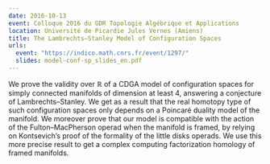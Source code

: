 ```yaml
---
date: 2016-10-13
event: Colloque 2016 du GDR Topologie Algébrique et Applications
location: Université de Picardie Jules Vernes (Amiens)
title: The Lambrechts–Stanley Model of Configuration Spaces
urls:
  event: "https://indico.math.cnrs.fr/event/1297/"
  slides: model-conf-sp_slides_en.pdf
---
```


We prove the validity over ℝ of a CDGA model of configuration spaces for simply connected manifolds of dimension at least 4, answering a conjecture of Lambrechts–Stanley. We get as a result that the real homotopy type of such configuration spaces only depends on a Poincaré duality model of the manifold. We moreover prove that our model is compatible with the action of the Fulton–MacPherson operad when the manifold is framed, by relying on Kontsevich’s proof of the formality of the little disks operads. We use this more precise result to get a complex computing factorization homology of framed manifolds.
